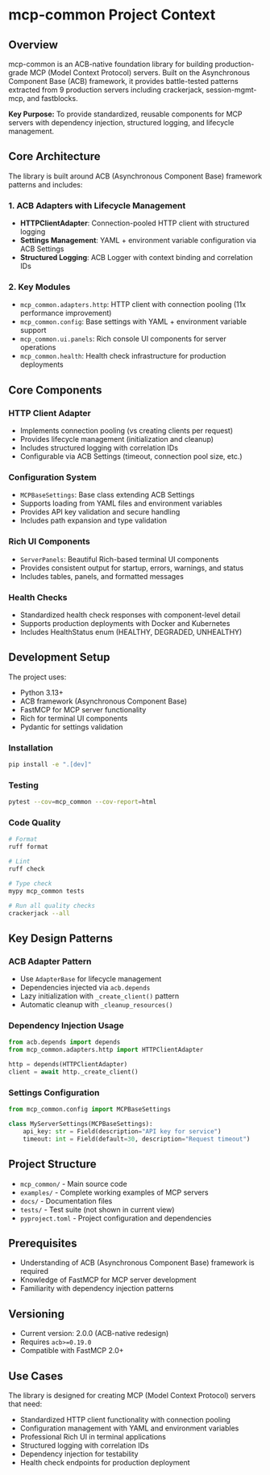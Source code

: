 # mcp-common Project Context

## Overview
mcp-common is an ACB-native foundation library for building production-grade MCP (Model Context Protocol) servers. Built on the Asynchronous Component Base (ACB) framework, it provides battle-tested patterns extracted from 9 production servers including crackerjack, session-mgmt-mcp, and fastblocks.

**Key Purpose:** To provide standardized, reusable components for MCP servers with dependency injection, structured logging, and lifecycle management.

## Core Architecture
The library is built around ACB (Asynchronous Component Base) framework patterns and includes:

### 1. ACB Adapters with Lifecycle Management
- **HTTPClientAdapter**: Connection-pooled HTTP client with structured logging
- **Settings Management**: YAML + environment variable configuration via ACB Settings
- **Structured Logging**: ACB Logger with context binding and correlation IDs

### 2. Key Modules
- `mcp_common.adapters.http`: HTTP client with connection pooling (11x performance improvement)
- `mcp_common.config`: Base settings with YAML + environment variable support
- `mcp_common.ui.panels`: Rich console UI components for server operations
- `mcp_common.health`: Health check infrastructure for production deployments

## Core Components

### HTTP Client Adapter
- Implements connection pooling (vs creating clients per request)
- Provides lifecycle management (initialization and cleanup)
- Includes structured logging with correlation IDs
- Configurable via ACB Settings (timeout, connection pool size, etc.)

### Configuration System
- `MCPBaseSettings`: Base class extending ACB Settings
- Supports loading from YAML files and environment variables
- Provides API key validation and secure handling
- Includes path expansion and type validation

### Rich UI Components
- `ServerPanels`: Beautiful Rich-based terminal UI components
- Provides consistent output for startup, errors, warnings, and status
- Includes tables, panels, and formatted messages

### Health Checks
- Standardized health check responses with component-level detail
- Supports production deployments with Docker and Kubernetes
- Includes HealthStatus enum (HEALTHY, DEGRADED, UNHEALTHY)

## Development Setup
The project uses:
- Python 3.13+ 
- ACB framework (Asynchronous Component Base)
- FastMCP for MCP server functionality
- Rich for terminal UI components
- Pydantic for settings validation

### Installation
```bash
pip install -e ".[dev]"
```

### Testing
```bash
pytest --cov=mcp_common --cov-report=html
```

### Code Quality
```bash
# Format
ruff format

# Lint
ruff check

# Type check
mypy mcp_common tests

# Run all quality checks
crackerjack --all
```

## Key Design Patterns

### ACB Adapter Pattern
- Use `AdapterBase` for lifecycle management
- Dependencies injected via `acb.depends`
- Lazy initialization with `_create_client()` pattern
- Automatic cleanup with `_cleanup_resources()`

### Dependency Injection Usage
```python
from acb.depends import depends
from mcp_common.adapters.http import HTTPClientAdapter

http = depends(HTTPClientAdapter)
client = await http._create_client()
```

### Settings Configuration
```python
from mcp_common.config import MCPBaseSettings

class MyServerSettings(MCPBaseSettings):
    api_key: str = Field(description="API key for service")
    timeout: int = Field(default=30, description="Request timeout")
```

## Project Structure
- `mcp_common/` - Main source code
- `examples/` - Complete working examples of MCP servers
- `docs/` - Documentation files
- `tests/` - Test suite (not shown in current view)
- `pyproject.toml` - Project configuration and dependencies

## Prerequisites
- Understanding of ACB (Asynchronous Component Base) framework is required
- Knowledge of FastMCP for MCP server development
- Familiarity with dependency injection patterns

## Versioning
- Current version: 2.0.0 (ACB-native redesign)
- Requires `acb>=0.19.0`
- Compatible with FastMCP 2.0+

## Use Cases
The library is designed for creating MCP (Model Context Protocol) servers that need:
- Standardized HTTP client functionality with connection pooling
- Configuration management with YAML and environment variables
- Professional Rich UI in terminal applications
- Structured logging with correlation IDs
- Dependency injection for testability
- Health check endpoints for production deployment